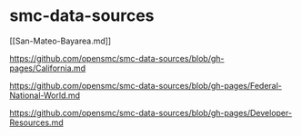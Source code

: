 # smc-data-sources

[[San-Mateo-Bayarea.md]]

https://github.com/opensmc/smc-data-sources/blob/gh-pages/California.md

https://github.com/opensmc/smc-data-sources/blob/gh-pages/Federal-National-World.md

https://github.com/opensmc/smc-data-sources/blob/gh-pages/Developer-Resources.md
